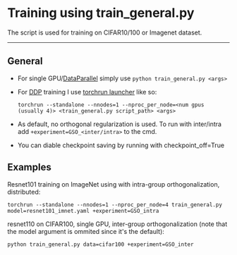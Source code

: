 # Training using train_general.py
The script is used for training on CIFAR10/100 or Imagenet dataset. 

---
## General
- For single GPU/[DataParallel](https://pytorch.org/docs/stable/generated/torch.nn.DataParallel.html) simply use
  `python train_general.py <args>`
- For [DDP](https://pytorch.org/docs/stable/generated/torch.nn.parallel.DistributedDataParallel.html#torch.nn.parallel.DistributedDataParallel)
  training I use [torchrun launcher](https://pytorch.org/docs/stable/elastic/run.html) 
  like so:
  ````shell
  torchrun --standalone --nnodes=1 --nproc_per_node=<num gpus (usually 4)> <train_general.py script_path> <args>
  ````
- As default, no orthogonal regularization is used. To run with inter/intra add `+experiment=GSO_<inter/intra>` 
  to the cmd.
  
- You can diable checkpoint saving by running with checkpoint_off=True
  
## Examples
Resnet101 training on ImageNet using with intra-group orthogonalization, distributed:
```shell
torchrun --standalone --nnodes=1 --nproc_per_node=4 train_general.py model=resnet101_imnet.yaml +experiment=GSO_intra
```
resnet110 on CIFAR100, single GPU, inter-group orthogonalization 
(note that the model argument is ommited since it's the default):
```shell
python train_general.py data=cifar100 +experiment=GSO_inter
```
 

